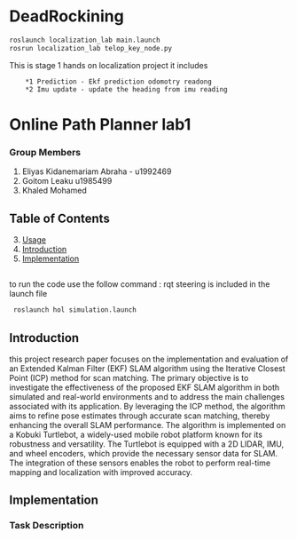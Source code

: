 # DeadRockining 
```bash
roslaunch localization_lab main.launch
rosrun localization_lab telop_key_node.py
```
This is stage 1 hands on localization project it includes

        *1 Prediction - Ekf prediction odomotry readong 
        *2 Imu update - update the heading from imu reading 

# Online Path Planner lab1

### Group Members 
   1. Eliyas Kidanemariam Abraha - u1992469
   2. Goitom Leaku  u1985499
   3. Khaled Mohamed 

## Table of Contents
3. [Usage](#usage)
1. [Introduction](#introduction)
2. [Implementation](#features)

## 
## 
## 
 to run the code use the follow command : rqt steering is included in the launch file   

 ```sh
  roslaunch hol simulation.launch
  ```
  
## Introduction
this project  research paper focuses on the implementation and
evaluation of an Extended Kalman Filter (EKF) SLAM
algorithm using the Iterative Closest Point (ICP) method
for scan matching. The primary objective is to investigate
the effectiveness of the proposed EKF SLAM algorithm
in both simulated and real-world environments and to
address the main challenges associated with its application.
By leveraging the ICP method, the algorithm aims to refine
pose estimates through accurate scan matching, thereby
enhancing the overall SLAM performance.
The algorithm is implemented on a Kobuki Turtlebot, a
widely-used mobile robot platform known for its robustness
and versatility. The Turtlebot is equipped with a 2D LIDAR,
IMU, and wheel encoders, which provide the necessary
sensor data for SLAM. The integration of these sensors
enables the robot to perform real-time mapping and
localization with improved accuracy.

## Implementation 
### 

### Task Description 

### 

